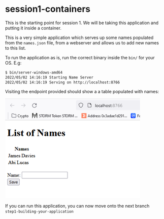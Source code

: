 # session1-containers

This is the starting point for session 1. We will be taking this application and putting it inside a container.

This is a very simple application which serves up some names populated from the `names.json` file, from a webserver and allows us to add new names to this list.

To run the application as is, run the correct binary inside the `bin/` for your OS. E.g:
```
$ bin/server-windows-amd64 
2022/05/02 14:16:19 Starting Name Server
2022/05/02 14:16:19 Serving on http://localhost:8766
```
Visiting the endpoint provided should show a a table populated with names:

![](./images/image1.PNG)

If you can run this application, you can now move onto the next branch `step1-building-your-application`